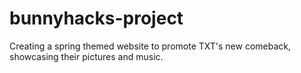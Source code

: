 # bunnyhacks-project
Creating a spring themed website to promote TXT's new comeback, showcasing their pictures and music.
